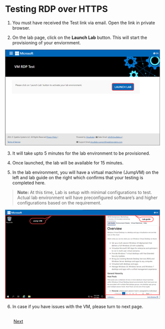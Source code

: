 # Testing RDP over HTTPS
		
1. You must have received the Test link via email. Open the link in private browser.

2. On the lab page, click on the **Launch Lab** button. This will start the provisioning of your enviornment.

  ![](media/image1.png)

3. It will take upto 5 minutes for the lab environment to be provisioned.

4. Once launched, the lab will be available for 15 minutes. 

5. In the lab environment, you will have a virtual machine (JumpVM) on the left and lab guide on the right which confirms that your testing is completed here. 
 
> **Note:** At this time, Lab is setup with minimal configurations to test. Actual lab environment will have preconfigured software’s and higher configurations based on the requirement.

  ![](media/image2.png)

6. In case if you have issues with the VM, please turn to next page.


&nbsp;&nbsp;&nbsp;&nbsp;&nbsp;&nbsp;&nbsp;&nbsp;&nbsp;&nbsp;&nbsp;&nbsp;&nbsp;&nbsp;&nbsp;&nbsp;&nbsp;&nbsp;&nbsp;&nbsp;&nbsp;&nbsp;&nbsp;&nbsp;&nbsp;&nbsp;&nbsp;&nbsp;&nbsp;&nbsp;&nbsp;&nbsp;&nbsp;&nbsp;&nbsp;&nbsp;&nbsp;&nbsp;&nbsp;&nbsp;&nbsp;&nbsp;&nbsp;&nbsp;&nbsp;&nbsp;&nbsp;&nbsp;&nbsp;&nbsp;&nbsp;&nbsp;&nbsp;&nbsp;&nbsp;&nbsp;&nbsp;&nbsp;&nbsp;&nbsp;&nbsp;&nbsp;&nbsp;&nbsp;&nbsp;&nbsp;&nbsp;&nbsp;&nbsp;&nbsp;&nbsp;&nbsp;&nbsp;&nbsp;&nbsp;&nbsp;&nbsp;&nbsp;&nbsp;&nbsp;&nbsp;&nbsp;&nbsp;&nbsp;&nbsp;&nbsp;&nbsp;&nbsp;&nbsp;&nbsp;&nbsp;&nbsp;&nbsp;&nbsp;&nbsp;&nbsp;&nbsp;&nbsp;&nbsp;&nbsp;&nbsp;&nbsp;&nbsp;&nbsp;&nbsp;&nbsp;&nbsp;&nbsp;&nbsp;&nbsp;&nbsp;&nbsp;&nbsp;&nbsp;&nbsp;&nbsp;&nbsp;&nbsp;&nbsp;&nbsp;&nbsp;&nbsp;&nbsp;&nbsp;&nbsp;&nbsp;&nbsp;&nbsp;&nbsp;&nbsp;&nbsp;&nbsp;&nbsp;&nbsp;&nbsp;[Next](./VM-RDP-Test/rdp-test-02.md)
